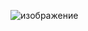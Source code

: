 ![изображение](https://user-images.githubusercontent.com/91318186/180805243-ea5d82cf-bc86-4af7-9f48-73464116b603.png)
